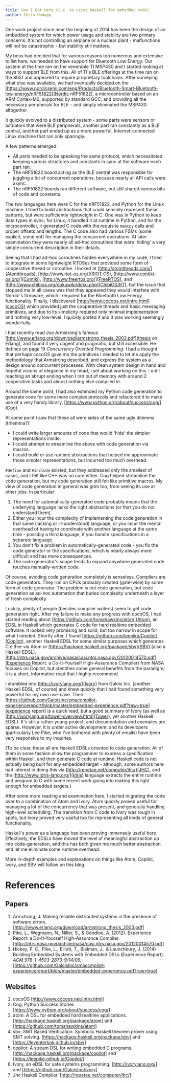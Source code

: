 ```yaml
---
title: How I Got Here (i.e. to using Haskell for embedded code)
author: Chris Hodapp
---
```


One work project since near the begining of 2014 has been the design of an embedded system for which power usage and stability are two primary concerns. It's not controlling an airplane or a nuclear plant - malfunctions will not be catastrophic - but stability still matters.

My boss had decided that for various reasons too numerous and extensive to list here, we needed to have support for Bluetooth Low Energy. Our system at the time ran on the venerable TI MSP430 and I started looking at ways to support BLE from this. All of TI's BLE offerings at the time ran on the 8051 and appeared to require proprietary toolchains. After surveying what else was available, we had eventually decided on the [https://www.nordicsemi.com/eng/Products/Bluetooth-Smart-Bluetooth-low-energy/nRF51822](Nordic nRF51822), a microcontroller based on an ARM Cortex-M0, supported by standard GCC, and providing all the necessary peripherals for BLE - and simply eliminated the MSP430 altogether.

It quickly evolved to a distributed system - some parts were sensors or actuators that were BLE peripherals, another part ran constantly as a BLE central, another part ended up as a more powerful, Internet-connected Linux machine that ran only sparingly.

A few patterns emerged:
 - All parts needed to be speaking the same protocol, which necessitated keeping various structures and constants in sync at the software each part ran.
 - The nRF51822 board acting as the BLE central was responsible for juggling a lot of concurrent operations, because nearly all API calls were async.
 - The nRF51822 boards ran different software, but still shared various bits of code and constants.

The two languages here were C for the nRF51822, and Python for the Linux machine. I tried to build abstractions that could sensibly represent these patterns, but were sufficiently lightweight in C. One was in Python to keep data types in sync; for Linux, it handled it at runtime in Python, and for the microcontroller, it generated C code with the requisite `memcpy` calls and proper offsets and lengths. The C code also had various FSMs (some explicit, some not) for managing the concurrent operations. At later examination they were nearly all ad-hoc coroutines that were 'hiding' a very simple concurrent description in their details.

Seeing that I had ad-hoc coroutines hidden everywhere in my code, I tried to integrate in some lightweight RTOSes that provided some form of cooperative thread or coroutine. I looked at [http://atomthreads.com/](Atomthreads), [http://www.riot-os.org/](RIOT OS), [http://www.contiki-os.org/](Contiki), [http://www.freertos.org/](FreeRTOS), and [http://www.chibios.org/dokuwiki/doku.php](ChibiOS/RT), but the issue that stopped me in all cases was that they appeared they would interfere with Nordic's firmware, which I required for the Bluetooth Low Energy functionality. Finally, I discovered [http://www.cocoos.net/intro.html](cocoOS) which provided just the cooperative threads and basic messaging primitives, and due to its simplicity required only minimal implementation and nothing very low-level. I quickly ported it and it was working seemingly wonderfully.

I had recently read Joe Armstrong's famous [http://www.erlang.org/download/armstrong_thesis_2003.pdf](thesis on Erlang), and found it very cogent and pragmatic, but still accessible. He defines on page 19 *Concurrency Oriented Programming*. I had a thought that perhaps cocoOS gave me the primitives I needed to let me apply the methodology that Armstrong described, and express the system as a design around concurrent processes. With clean system design in hand and hopeful visions of elegance in my head, I set about working on this - until reaching an abrupt ending when I ran out of memory with around 2 cooperative tasks and almost nothing else compiled in.

Around the same point, I had also extended my Python code generation to generate code for some more complex protocols and refactored it to make use of a very handy library, [https://www.python.org/about/success/cog/](Cog).

At some point I saw that these all were sides of the same ugly dilemma (trilemma?):
- I could write larger amounts of code that would 'hide' the simpler representations inside.
- I could attempt to streamline the above with code generation via macros.
- I could build or use runtime abstractions that helped me approximate those simpler representations, but incurred too much overhead.

`#define` and `#include` existed, but they addressed only the smallest of cases, and I felt like C++ was no cure either. Cog helped streamline the code generation, but my code generation still felt like primitive macros. My view of code generation in general was grim too, from seeing its use at other jobs. In particular:
1. The need for automatically-generated code probably means that the underlying language lacks the right abstractions (or that you do not understand them).
2. Either you incur the complexity of implementing the code generation in that same (lacking or ill-understood) language, or you incur the mental overhead of having to coordinate with another language at the same time - possibly a third language, if you handle specifications in a separate language.
3. You don't fix a problem in automatically-generated code - you fix the code generator or the specifications, which is nearly always more difficult and has more consequences.
4. The code generator's scope tends to expand anywhere generated code touches manually-written code.

Of course, avoiding code generation completely is senseless. Compilers are code generators. They run on CPUs probably created (gate-wise) by some form of code generator. The problem is not code generation, but code generation as ad-hoc automation that buries complexity underneath a layer of fresh complexity.

Luckily, plenty of people (besides compiler writers) seem to get code generation right. After my failure to make any progress with cocoOS, I had started reading about [https://github.com/tomahawkins/atom](Atom), an EDSL in Haskell which generates C code for hard realtime embedded software. It looked very promising and solid, but too narrow in scope for what I needed. Shortly after, I found [https://github.com/leepike/Copilot](Copilot), another Haskell EDSL for some similar purposes which generates C either via Atom or [https://hackage.haskell.org/package/sbv](SBV) (also a Haskell EDSL).
[http://ntrs.nasa.gov/archive/nasa/casi.ntrs.nasa.gov/20120014570.pdf](Experience Report: a Do-It-Yourself High-Assurance Compiler) from NASA focuses on Copilot, but identifies some general benefits from the paradigm; it is a short, informative read that I highly recommend.

I stumbled into [http://ivorylang.org/](Ivory) from Galois Inc. (another Haskell EDSL, of course) and knew quickly that I had found something very powerful for my own use-case. Their [https://github.com/GaloisInc/smaccmpilot-experiencereport/blob/master/embedded-experience.pdf?raw=true](experience report) is a quick read, but a good summary of Ivory (as well as [http://ivorylang.org/tower-overview.html](Tower), yet another Haskell EDSL). It's still a rather young project, and documentation and examples are sparse. However, it is under active development, and its developers (particularly Lee Pike, who I've bothered with plenty of emails) have been very responsive to my inquiries.

(To be clear, these all are Haskell EDSLs oriented to code generation. All of them in some fashion allow the programmer to express a specification within Haskell, and then generate C code at runtime. Haskell code is not actually being built for any embedded target - although, some authors here had interest in doing this via [http://repetae.net/computer/jhc/](JHC), and the [http://www.idris-lang.org/](Idris) language extracts the entire runtime and program to C with some recent work going into making this light enough for embedded targets.)

After some more reading and examination here, I started migrating the code over to a combination of Atom and Ivory. Atom quickly proved useful for managing a lot of the concurrency that was present, and generally handling high-level scheduling. The transition from C code to Ivory was rough in spots, but Ivory proved very useful too for representing all kinds of general functionality.

Haskell's power as a language has been proving immensely useful here. Effectively, the EDSLs have moved the level of meaningful abstraction up into code-generation, and this has both given me much better abstraction and let me eliminate some runtime overhead.

More in-depth examples and explanations on things like Atom, Copilot, Ivory, and SBV will follow on this blog.

# References
## Papers
1. Armstrong, J. Making reliable distributed systems in the presence of software errors. [http://www.erlang.org/download/armstrong_thesis_2003.pdf]
2. Pike, L., Wegmann, N., Niller, S., & Goodloe, A. (2012). Experience Report: a Do-It-Yourself High-Assurance Compiler. [http://ntrs.nasa.gov/archive/nasa/casi.ntrs.nasa.gov/20120014570.pdf]
3. Hickey, P. C., Pike, L., Elliott, T., Bielman, J., & Launchbury, J. (2014) Building Embedded Systems with Embedded DSLs (Experience Report). *ACM 978-1-4503-2873-9/14/09.* [https://github.com/GaloisInc/smaccmpilot-experiencereport/blob/master/embedded-experience.pdf?raw=true]

## Websites
1. cocoOS [http://www.cocoos.net/intro.html]
2. Cog: Python Success Stories [https://www.python.org/about/success/cog/]
3. atom: A DSL for embedded hard realtime applications. [http://hackage.haskell.org/package/atom] and [https://github.com/tomahawkins/atom]
4. sbv: SMT Based Verification: Symbolic Haskell theorem prover using SMT solving. [https://hackage.haskell.org/package/sbv] and [https://leventerkok.github.io/sbv/]
5. copilot: A stream DSL for writing embedded C programs. [http://hackage.haskell.org/package/copilot] and [https://leepike.github.io/Copilot/]
6. Ivory, an eDSL for safe systems programming. [http://ivorylang.org/] and [https://github.com/GaloisInc/ivory]
7. Jhc Haskell Compiler. [http://repetae.net/computer/jhc/]
